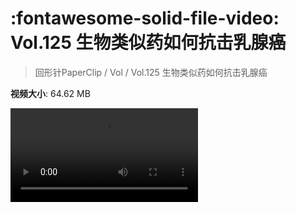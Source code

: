 # :fontawesome-solid-file-video: Vol.125 生物类似药如何抗击乳腺癌

> 回形针PaperClip / Vol / Vol.125 生物类似药如何抗击乳腺癌

**视频大小**: 64.62 MB

<div class="video"><video src="https://file.hsyhx.top/archive/PaperClip/Vol/125.mp4" controls preload>🤔 您的浏览器不支持 video 标签</video></div>